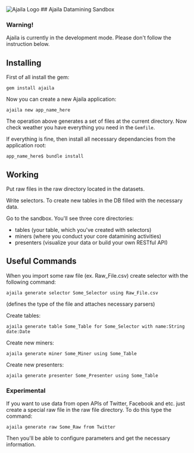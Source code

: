 <img src="https://raw.github.com/ajaila/ajaila-skeleton/master/ajaila_github.png" alt="Ajaila Logo">
## Ajaila Datamining Sandbox

### Warning!
Ajaila is currently in the development mode. Please don't follow the instruction below.

## Installing 

First of all install the gem:
```
gem install ajaila
```	

Now you can create a new Ajaila application:
```
ajaila new app_name_here
```

The operation above generates a set of files at the current directory. Now check weather you have everything you need in the `Gemfile`.

If everything is fine, then install all necessary dependancies from the application root:
```
app_name_here$ bundle install
```

## Working 

Put raw files in the raw directory located in the datasets.

Write selectors. To create new tables in the DB filled with the necessary data.

Go to the sandbox. You'll see three core directories:
* tables (your table, which you've created with selectors)
* miners (where you conduct your core datamining activities)
* presenters (visualize your data or build your own RESTful API)

## Useful Commands

When you import some raw file (ex. Raw_File.csv) create selector with the following command:
```
ajaila generate selector Some_Selector using Raw_File.csv
```
(defines the type of the file and attaches necessary parsers)

Create tables:
```
ajaila generate table Some_Table for Some_Selector with name:String date:Date
```

Create new miners:
```
ajaila generate miner Some_Miner using Some_Table
```

Create new presenters:
```
ajaila generate presenter Some_Presenter using Some_Table
```

### Experimental

If you want to use data from open APIs of Twitter, Facebook and etc. just create a special raw file in the raw file directory. To do this type the command:
```
ajaila generate raw Some_Raw from Twitter
```

Then you'll be able to configure parameters and get the necessary information.
